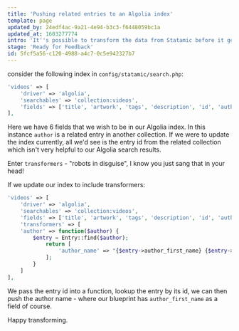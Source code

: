 ```yaml
---
title: 'Pushing related entries to an Algolia index'
template: page
updated_by: 24edf4ac-9a21-4e94-b3c3-f6448059bc1a
updated_at: 1603277774
intro: 'It''s possible to transform the data from Statamic before it gets pushed to an Algolia index, but here''s some help on transforming the data to push related data into the index.'
stage: 'Ready for Feedback'
id: 5fcf5a56-c120-4988-a4c7-0c5e942327b7
---
```

consider the following index in `config/statamic/search.php`:

```php
'videos' => [
    'driver' => 'algolia',
    'searchables' => 'collection:videos',
    'fields' => ['title', 'artwork', 'tags', 'description', 'id', 'author'],
],
```

Here we have 6 fields that we wish to be in our Algolia index. In this instance `author` is a related entry in another collection. If we were to update the index currently, all we'd see is the entry id from the related collection which isn't very helpful to our Algolia search results.

Enter `transformers` - "robots in disguise", I know you just sang that in your head!

If we update our index to include transformers:

```php
'videos' => [
    'driver' => 'algolia',
    'searchables' => 'collection:videos',
    'fields' => ['title', 'artwork', 'tags', 'description', 'id', 'author'],
    'transformers' => [
    'author' => function($author) {
        $entry = Entry::find($author);
            return [
                'author_name' => "{$entry->author_first_name} {$entry->title}",
            ];
        }
    ]
],
```
We pass the entry id into a function, lookup the entry by its id, we can then push the author name - where our blueprint has `author_first_name` as a field of course.

Happy transforming.